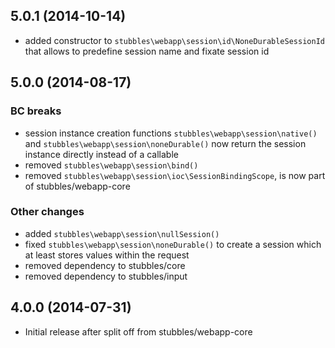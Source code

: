 5.0.1 (2014-10-14)
------------------

  * added constructor to `stubbles\webapp\session\id\NoneDurableSessionId` that allows to predefine session name and fixate session id


5.0.0 (2014-08-17)
------------------

### BC breaks

  * session instance creation functions `stubbles\webapp\session\native()` and `stubbles\webapp\session\noneDurable()` now return the session instance directly instead of a callable
  * removed `stubbles\webapp\session\bind()`
  * removed `stubbles\webapp\session\ioc\SessionBindingScope`, is now part of stubbles/webapp-core


### Other changes

  * added `stubbles\webapp\session\nullSession()`
  * fixed `stubbles\webapp\session\noneDurable()` to create a session which at least stores values within the request
  * removed dependency to stubbles/core
  * removed dependency to stubbles/input


4.0.0 (2014-07-31)
------------------

  * Initial release after split off from stubbles/webapp-core
